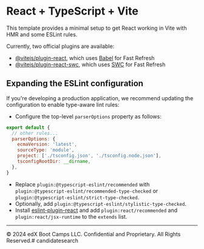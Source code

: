 # React + TypeScript + Vite

This template provides a minimal setup to get React working in Vite with HMR and some ESLint rules.

Currently, two official plugins are available:

* [@vitejs/plugin-react](https://github.com/vitejs/vite-plugin-react/blob/main/packages/plugin-react/README.md), which uses [Babel](https://babeljs.io/) for Fast Refresh
* [@vitejs/plugin-react-swc](https://github.com/vitejs/vite-plugin-react-swc), which uses [SWC](https://swc.rs/) for Fast Refresh

## Expanding the ESLint configuration

If you're developing a production application, we recommend updating the configuration to enable type-aware lint rules:

* Configure the top-level `parserOptions` property as follows:

```js
export default {
  // other rules...
  parserOptions: {
    ecmaVersion: 'latest',
    sourceType: 'module',
    project: ['./tsconfig.json', './tsconfig.node.json'],
    tsconfigRootDir: __dirname,
  },
}
```

* Replace `plugin:@typescript-eslint/recommended` with `plugin:@typescript-eslint/recommended-type-checked` or `plugin:@typescript-eslint/strict-type-checked`.
* Optionally, add `plugin:@typescript-eslint/stylistic-type-checked`.
* Install [eslint-plugin-react](https://github.com/jsx-eslint/eslint-plugin-react) and add `plugin:react/recommended` and `plugin:react/jsx-runtime` to the `extends` list.

---
© 2024 edX Boot Camps LLC. Confidential and Proprietary. All Rights Reserved.# candidatesearch
